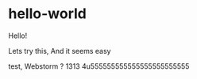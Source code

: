 # hello-world
Hello!

Lets try this,
And it seems easy

test, Webstorm
?
1313
4u555555555555555555555555
<br>
<h1>